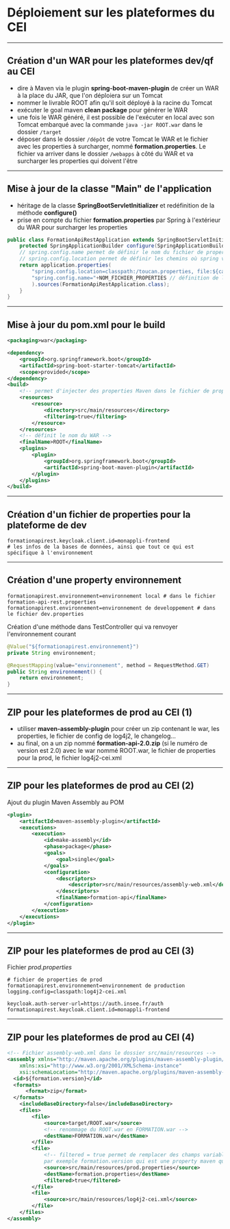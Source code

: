 # Déploiement sur les plateformes du CEI

----

## Création d'un WAR pour les plateformes dev/qf au CEI

- dire à Maven via le plugin **spring-boot-maven-plugin** de créer un WAR à la place du JAR, que l'on déploiera sur un Tomcat
- nommer le livrable ROOT afin qu'il soit déployé à la racine du Tomcat
- exécuter le goal maven **clean package** pour générer le WAR
- une fois le WAR généré, il est possible de l'exécuter en local avec son Tomcat embarqué avec la commande `java -jar ROOT.war` dans le dossier `/target`
- déposer dans le dossier `/dépôt` de votre Tomcat le WAR et le fichier avec les properties à surcharger, nommé **formation.properties**. Le fichier va arriver dans le dossier `/webapps` à côté du WAR et va surcharger les properties qui doivent l'être

----

## Mise à jour de la classe "Main" de l'application

- héritage de la classe **SpringBootServletInitializer** et redéfinition de la méthode **configure()**
- prise en compte du fichier **formation.properties** par Spring à l'extérieur du WAR pour surcharger les properties

```java
public class FormationApiRestApplication extends SpringBootServletInitializer {
	protected SpringApplicationBuilder configure(SpringApplicationBuilder application) {
	// spring.config.name permet de définir le nom du fichier de properties lu automatiquement par springboot sous src/main/resources
	// spring.config.location permet de définir les chemins où spring va chercher des fichiers de properties à charger (ceux définis à la fin sont prioritaires)
	return application.properties(
		"spring.config.location=classpath:/toucan.properties, file:${catalina.base}/webapps/formation.properties",
		"spring.config.name="+NOM_FICHIER_PROPERTIES // définition de la property pour le fonctionnement sur les plateformes du CEI
		).sources(FormationApiRestApplication.class);
	}
}

```

----

## Mise à jour du pom.xml pour le build

```xml
<packaging>war</packaging>

<dependency>
	<groupId>org.springframework.boot</groupId>
	<artifactId>spring-boot-starter-tomcat</artifactId>
	<scope>provided</scope>
</dependency>
<build>
	<!-- permet d'injecter des properties Maven dans le fichier de properties de l'application -->
	<resources>
		<resource>
			<directory>src/main/resources</directory>
			<filtering>true</filtering>
		</resource>
	</resources>
	<!-- définit le nom du WAR -->
	<finalName>ROOT</finalName>
	<plugins>
		<plugin>
			<groupId>org.springframework.boot</groupId>
			<artifactId>spring-boot-maven-plugin</artifactId>
		</plugin>
	</plugins>
</build>
```

----

## Création d'un fichier de properties pour la plateforme de dev

```properties
formationapirest.keycloak.client.id=monappli-frontend
# les infos de la bases de données, ainsi que tout ce qui est spécifique à l'environnement
```

----

## Création d'une property environnement

```properties
formationapirest.environnement=environnement local # dans le fichier formation-api-rest.properties
formationapirest.environnement=environnement de developpement # dans le fichier dev.properties
```

Création d'une méthode dans TestController qui va renvoyer l'environnement courant
```java
@Value("${formationapirest.environnement}")
private String environnement;

@RequestMapping(value="environnement", method = RequestMethod.GET)
public String environnement() {
	return environnement;
}
```

----

## ZIP pour les plateformes de prod au CEI (1)

- utiliser **maven-assembly-plugin** pour créer un zip contenant le war, les properties, le fichier de config de log4j2, le changelog...
- au final, on a un zip nommé **formation-api-2.0.zip** (si le numéro de version est 2.0) avec le war nommé ROOT.war, le fichier de properties pour la prod, le fichier log4j2-cei.xml



----

## ZIP pour les plateformes de prod au CEI (2)

Ajout du plugin Maven Assembly au POM

```xml
<plugin>
	<artifactId>maven-assembly-plugin</artifactId>
	<executions>
		<execution>
			<id>make-assembly</id>
			<phase>package</phase>
			<goals>
				<goal>single</goal>
			</goals>
			<configuration>
				<descriptors>
					<descriptor>src/main/resources/assembly-web.xml</descriptor>
				</descriptors>
				<finalName>formation-api</finalName>
			</configuration>
		</execution>
	</executions>
</plugin>
```

----

## ZIP pour les plateformes de prod au CEI (3)

Fichier *prod.properties*
```properties
# fichier de properties de prod
formationapirest.environnement=environnement de production
logging.config=classpath:log4j2-cei.xml

keycloak.auth-server-url=https://auth.insee.fr/auth
formationapirest.keycloak.client.id=monappli-frontend
```

----

## ZIP pour les plateformes de prod au CEI (4)

```xml
<!-- Fichier assembly-web.xml dans le dossier src/main/resources -->
<assembly xmlns="http://maven.apache.org/plugins/maven-assembly-plugin/assembly/1.1.3"
    xmlns:xsi="http://www.w3.org/2001/XMLSchema-instance"
    xsi:schemaLocation="http://maven.apache.org/plugins/maven-assembly-plugin/assembly/1.1.3 http://maven.apache.org/xsd/assembly-1.1.3.xsd">
  <id>${formation.version}</id>
  <formats>
      <format>zip</format>
  </formats>
	<includeBaseDirectory>false</includeBaseDirectory>
	<files>
		<file>
			<source>target/ROOT.war</source>
			<!-- renommage du ROOT.war en FORMATION.war -->
			<destName>FORMATION.war</destName>
		</file>
		<file>
			<!-- filtered = true permet de remplacer des champs variables de l'intérieur d'un fichier par leur valeur,
			par exemple formation.version qui est une property maven que l'on souhaite récupérer dans une property -->
			<source>src/main/resources/prod.properties</source>
			<destName>formation.properties</destName>
			<filtered>true</filtered>
		</file>
		<file>
			<source>src/main/resources/log4j2-cei.xml</source>
		</file>
	</files>
</assembly>
```
